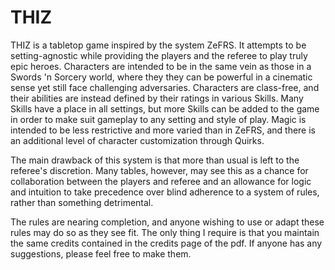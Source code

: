 # THIZ
THIZ is a tabletop game inspired by the system ZeFRS. It attempts to be setting-agnostic while providing the players and the referee to play truly epic heroes. Characters are intended to be in the same vein as those in a Swords 'n Sorcery world, where they they can be powerful in a cinematic sense yet still face challenging adversaries. Characters are class-free, and their abilities are instead defined by their ratings in various Skills. Many Skills have a place in all settings, but more Skills can be added to the game in order to make suit gameplay to any setting and style of play. Magic is intended to be less restrictive and more varied than in ZeFRS, and there is an additional level of character customization through Quirks.  

The main drawback of this system is that more than usual is left to the referee's discretion. Many tables, however, may see this as a chance for collaboration between the players and referee and an allowance for logic and intuition to take precedence over blind adherence to a system of rules, rather than something detrimental.

The rules are nearing completion, and anyone wishing to use or adapt these rules may do so as they see fit. The only thing I require is that you maintain the same credits contained in the credits page of the pdf. If anyone has any suggestions, please feel free to make them. 